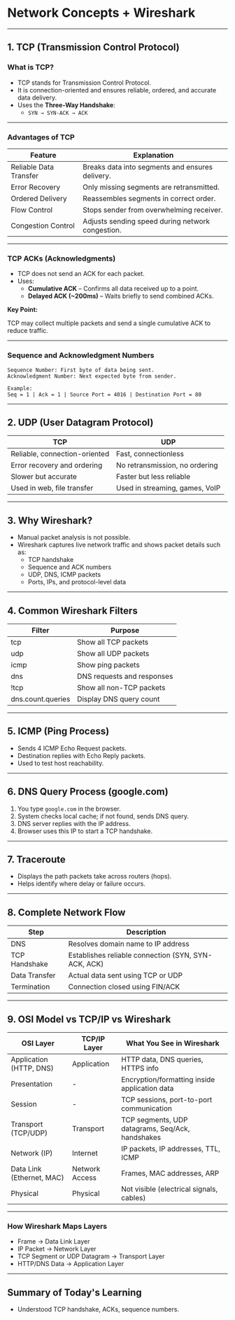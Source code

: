 # Network Concepts + Wireshark

---

## **1. TCP (Transmission Control Protocol)**

### **What is TCP?**

- TCP stands for Transmission Control Protocol.
- It is connection-oriented and ensures reliable, ordered, and accurate data delivery.
- Uses the **Three-Way Handshake**:
    - `SYN → SYN-ACK → ACK`

---

### **Advantages of TCP**

| Feature | Explanation |
| --- | --- |
| Reliable Data Transfer | Breaks data into segments and ensures delivery. |
| Error Recovery | Only missing segments are retransmitted. |
| Ordered Delivery | Reassembles segments in correct order. |
| Flow Control | Stops sender from overwhelming receiver. |
| Congestion Control | Adjusts sending speed during network congestion. |

---

### **TCP ACKs (Acknowledgments)**

- TCP does not send an ACK for each packet.
- Uses:
    - **Cumulative ACK** – Confirms all data received up to a point.
    - **Delayed ACK (~200ms)** – Waits briefly to send combined ACKs.

**Key Point:**

TCP may collect multiple packets and send a single cumulative ACK to reduce traffic.

---

### **Sequence and Acknowledgment Numbers**

```
Sequence Number: First byte of data being sent.
Acknowledgment Number: Next expected byte from sender.

Example:
Seq = 1 | Ack = 1 | Source Port = 4016 | Destination Port = 80

```

---

## **2. UDP (User Datagram Protocol)**

| TCP | UDP |
| --- | --- |
| Reliable, connection-oriented | Fast, connectionless |
| Error recovery and ordering | No retransmission, no ordering |
| Slower but accurate | Faster but less reliable |
| Used in web, file transfer | Used in streaming, games, VoIP |

---

## **3. Why Wireshark?**

- Manual packet analysis is not possible.
- Wireshark captures live network traffic and shows packet details such as:
    - TCP handshake
    - Sequence and ACK numbers
    - UDP, DNS, ICMP packets
    - Ports, IPs, and protocol-level data

---

## **4. Common Wireshark Filters**

| Filter | Purpose |
| --- | --- |
| tcp | Show all TCP packets |
| udp | Show all UDP packets |
| icmp | Show ping packets |
| dns | DNS requests and responses |
| !tcp | Show all non-TCP packets |
| dns.count.queries | Display DNS query count |

---

## **5. ICMP (Ping Process)**

- Sends 4 ICMP Echo Request packets.
- Destination replies with Echo Reply packets.
- Used to test host reachability.

---

## **6. DNS Query Process (google.com)**

1. You type `google.com` in the browser.
2. System checks local cache; if not found, sends DNS query.
3. DNS server replies with the IP address.
4. Browser uses this IP to start a TCP handshake.

---

## **7. Traceroute**

- Displays the path packets take across routers (hops).
- Helps identify where delay or failure occurs.

---

## **8. Complete Network Flow**

| Step | Description |
| --- | --- |
| DNS | Resolves domain name to IP address |
| TCP Handshake | Establishes reliable connection (SYN, SYN-ACK, ACK) |
| Data Transfer | Actual data sent using TCP or UDP |
| Termination | Connection closed using FIN/ACK |

---

## **9. OSI Model vs TCP/IP vs Wireshark**

| OSI Layer | TCP/IP Layer | What You See in Wireshark |
| --- | --- | --- |
| Application (HTTP, DNS) | Application | HTTP data, DNS queries, HTTPS info |
| Presentation | - | Encryption/formatting inside application data |
| Session | - | TCP sessions, port-to-port communication |
| Transport (TCP/UDP) | Transport | TCP segments, UDP datagrams, Seq/Ack, handshakes |
| Network (IP) | Internet | IP packets, IP addresses, TTL, ICMP |
| Data Link (Ethernet, MAC) | Network Access | Frames, MAC addresses, ARP |
| Physical | Physical | Not visible (electrical signals, cables) |

---

### **How Wireshark Maps Layers**

- Frame → Data Link Layer
- IP Packet → Network Layer
- TCP Segment or UDP Datagram → Transport Layer
- HTTP/DNS Data → Application Layer

---

## **Summary of Today's Learning**

- Understood TCP handshake, ACKs, sequence numbers.
